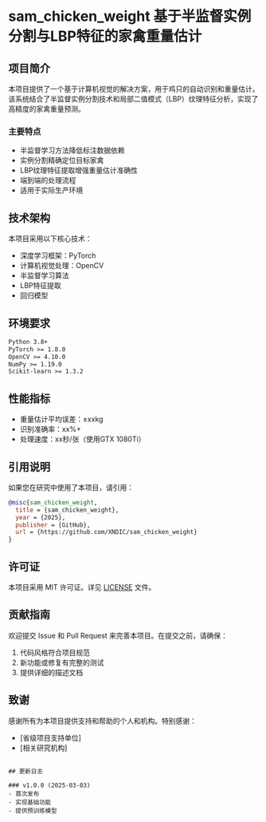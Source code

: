 # sam_chicken_weight 基于半监督实例分割与LBP特征的家禽重量估计

## 项目简介

本项目提供了一个基于计算机视觉的解决方案，用于鸡只的自动识别和重量估计。该系统结合了半监督实例分割技术和局部二值模式（LBP）纹理特征分析，实现了高精度的家禽重量预测。

### 主要特点

- 半监督学习方法降低标注数据依赖
- 实例分割精确定位目标家禽
- LBP纹理特征提取增强重量估计准确性
- 端到端的处理流程
- 适用于实际生产环境

## 技术架构

本项目采用以下核心技术：

- 深度学习框架：PyTorch
- 计算机视觉处理：OpenCV
- 半监督学习算法
- LBP特征提取
- 回归模型

## 环境要求

```txt
Python 3.8+
PyTorch >= 1.8.0
OpenCV >= 4.10.0
NumPy >= 1.19.0
Scikit-learn >= 1.3.2
```

## 性能指标

- 重量估计平均误差：±xxkg
- 识别准确率：xx%+
- 处理速度：xx秒/张（使用GTX 1080Ti）

## 引用说明

如果您在研究中使用了本项目，请引用：

```bibtex
@misc{sam_chicken_weight,
  title = {sam_chicken_weight},
  year = {2025},
  publisher = {GitHub},
  url = {https://github.com/XNDIC/sam_chicken_weight}
}
```

## 许可证

本项目采用 MIT 许可证。详见 [LICENSE](LICENSE) 文件。

## 贡献指南

欢迎提交 Issue 和 Pull Request 来完善本项目。在提交之前，请确保：

1. 代码风格符合项目规范
2. 新功能或修复有完整的测试
3. 提供详细的描述文档

## 致谢

感谢所有为本项目提供支持和帮助的个人和机构。特别感谢：

- [省级项目支持单位]
- [相关研究机构]

```

## 更新日志

### v1.0.0 (2025-03-03)
- 首次发布
- 实现基础功能
- 提供预训练模型
